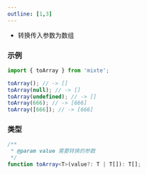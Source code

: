 ```yaml
---
outline: [1,3]
---
```


- 转换传入参数为数组

### 示例

```ts
import { toArray } from 'mixte';

toArray(); // -> []
toArray(null); // -> []
toArray(undefined); // -> []
toArray(666); // -> [666]
toArray([666]); // -> [666]
```

### 类型

```ts
/**
 * @param value 需要转换的参数
 */
function toArray<T>(value?: T | T[]): T[];
```
